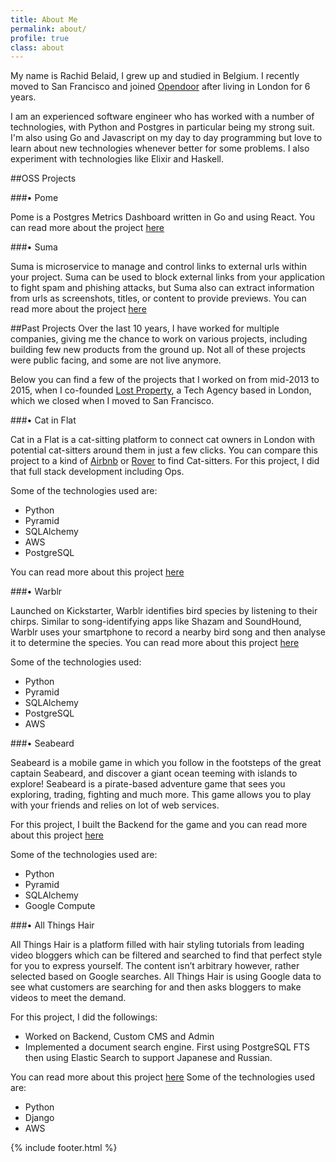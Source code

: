 ```yaml
---
title: About Me
permalink: about/
profile: true
class: about
---
```


My name is Rachid Belaid, I grew up and studied in Belgium. I recently moved to San Francisco and joined [Opendoor](https://www.opendoor.com/) after living in London for 6 years.

I am an experienced software engineer who has worked with a number of technologies, with Python and Postgres in particular being my strong suit. I'm also using Go and Javascript on my day to day programming but love to learn about new technologies whenever better for some problems. I also experiment with technologies like Elixir and Haskell. 


##OSS Projects

###• Pome

Pome is a Postgres Metrics Dashboard written in Go and using React. You can read more about the project [here](https://github.com/rach/pome)

###• Suma

Suma is microservice to manage and control links to external urls within your project. Suma can be used to block external links from your application to fight spam and phishing attacks, but Suma also can extract information from urls as screenshots, titles, or content to provide previews. You can read more about the project [here](https://github.com/rach/suma)


##Past Projects
Over the last 10 years, I have worked for multiple companies, giving me the chance to work on various projects, including building few new products from the ground up. Not all of these projects were public facing, and some are not live anymore.

Below you can find a few of the projects that I worked on from mid-2013 to 2015, when I co-founded [Lost Property](lostpropertyhq.com), a Tech Agency based in London, which we closed when I moved to San Francisco.

###• Cat in Flat

Cat in a Flat is a cat-sitting platform to connect cat owners in London with potential cat-sitters around them in just a few clicks. You can compare this project to a kind of [Airbnb](https://www.airbnb.com/) or [Rover](https://www.rover.com/) to find Cat-sitters.
For this project, I did that full stack development including Ops.

Some of the technologies used are:

- Python
- Pyramid
- SQLAlchemy
- AWS
- PostgreSQL

You can read more about this project [here](http://lostpropertyhq.com/work/catinaflat.html)

###• Warblr

Launched on Kickstarter, Warblr identifies bird species by listening to their chirps. Similar to song-identifying apps like Shazam and SoundHound, Warblr uses your smartphone to record a nearby bird song and then analyse it to determine the species.
You can read more about this project [here](http://lostpropertyhq.com/work/warblr.html)

Some of the technologies used:

- Python
- Pyramid
- SQLAlchemy
- PostgreSQL
- AWS

###• Seabeard

Seabeard is a mobile game in which you follow in the footsteps of the great captain Seabeard, and discover a giant ocean teeming with islands to explore! Seabeard is a pirate-based adventure game that sees you exploring, trading, fighting and much more. This game allows you to play with your friends and relies on lot of web services.

For this project, I built the Backend for the game and you can read more about this project [here](http://lostpropertyhq.com/work/seabeard.html)

Some of the technologies used are:

- Python
- Pyramid
- SQLAlchemy
- Google Compute

###• All Things Hair

All Things Hair is a platform filled with hair styling tutorials from leading video bloggers which can be filtered and searched to find that perfect style for you to express yourself. The content isn’t arbitrary however, rather selected based on Google searches. All Things Hair is using Google data to see what customers are searching for and then asks bloggers to make videos to meet the demand.

For this project, I did the followings:

- Worked on Backend, Custom CMS and Admin
- Implemented a document search engine. First using PostgreSQL FTS then using Elastic Search to support Japanese and Russian.

You can read more about this project [here](http://lostpropertyhq.com/work/allthingshair.html)
Some of the technologies used are:

- Python
- Django
- AWS

{% include footer.html %}
